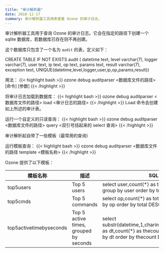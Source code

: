 ```yaml
---
title: "审计解析器"
date: 2018-12-17
summary: 审计解析器工具用来查看 Ozone 的审计日志。
---
```

<!---
  Licensed to the Apache Software Foundation (ASF) under one or more
  contributor license agreements.  See the NOTICE file distributed with
  this work for additional information regarding copyright ownership.
  The ASF licenses this file to You under the Apache License, Version 2.0
  (the "License"); you may not use this file except in compliance with
  the License.  You may obtain a copy of the License at

      http://www.apache.org/licenses/LICENSE-2.0

  Unless required by applicable law or agreed to in writing, software
  distributed under the License is distributed on an "AS IS" BASIS,
  WITHOUT WARRANTIES OR CONDITIONS OF ANY KIND, either express or implied.
  See the License for the specific language governing permissions and
  limitations under the License.
-->

审计解析器工具用于查询 Ozone 的审计日志。它会在指定的路径下创建一个 sqlite 数据库，若数据库已存在则不再创建。

这个数据库只包含了一个名为 `audit` 的表，定义如下：

CREATE TABLE IF NOT EXISTS audit (
datetime text,
level varchar(7),
logger varchar(7),
user text,
ip text,
op text,
params text,
result varchar(7),
exception text,
UNIQUE(datetime,level,logger,user,ip,op,params,result))

用法：
{{< highlight bash >}}
ozone debug auditparser <数据库文件的路径> [命令] [参数]
{{< /highlight >}}

将审计日志加载到数据库：
{{< highlight bash >}}
ozone debug auditparser <数据库文件的路径> load <审计日志的路径>
{{< /highlight >}}
Load 命令会创建如上所述的审计表。

运行一个自定义的只读查询：
{{< highlight bash >}}
ozone debug auditparser <数据库文件的路径> query <双引号括起来的 select 查询>
{{< /highlight >}}

审计解析起自带了一些模板（最常用的查询）

运行模板查询：
{{< highlight bash >}}
ozone debug auditparser <数据库文件的路径 template <模板名称>
{{< /highlight >}}

Ozone 提供了以下模板：

|模板名称|描述|SQL|
|----------------|----------------------------------------|--------------------------------------------------------------------------------------------------------------------------------------|
|top5users|Top 5 users|select user,count(*) as total from audit group by user order by total DESC limit 5|
|top5cmds|Top 5 commands|select op,count(*) as total from audit group by op order by total DESC limit 5|
|top5activetimebyseconds|Top 5 active times, grouped by seconds|select substr(datetime,1,charindex(',',datetime)-1) as dt,count(*) as thecount from audit group by dt order by thecount DESC limit 5|
